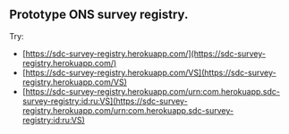 ## Prototype ONS survey registry.


Try:
 * [https://sdc-survey-registry.herokuapp.com/](https://sdc-survey-registry.herokuapp.com/)
 * [https://sdc-survey-registry.herokuapp.com/VS](https://sdc-survey-registry.herokuapp.com/VS)
 * [https://sdc-survey-registry.herokuapp.com/urn:com.herokuapp.sdc-survey-registry:id:ru:VS](https://sdc-survey-registry.herokuapp.com/urn:com.herokuapp.sdc-survey-registry:id:ru:VS)

